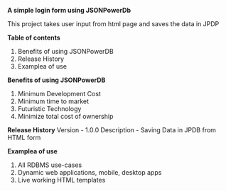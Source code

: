**A simple login form using JSONPowerDb**

This project takes user input from html page and saves the data in JPDP

**Table of contents**
1. Benefits of using JSONPowerDB
2. Release History
3. Examplea of use

**Benefits of using JSONPowerDB**
1. Minimum Development Cost
2. Minimum time to market
3. Futuristic Technology
4. Minimize total cost of ownership

**Release History**
Version - 1.0.0
Description - Saving Data in JPDB from HTML form

**Examplea of use**
1. All RDBMS use-cases
2. Dynamic web applications, mobile, desktop apps
3. Live working HTML templates
